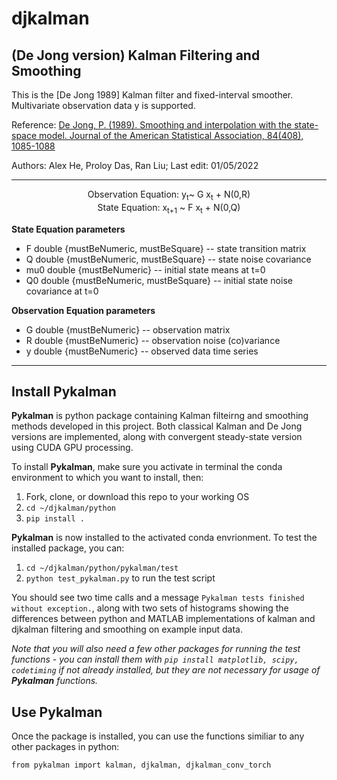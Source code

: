 # djkalman
(De Jong version) Kalman Filtering and Smoothing
---
This is the [De Jong 1989] Kalman filter and fixed-interval smoother.
Multivariate observation data y is supported. 

Reference:
[De Jong, P. (1989). Smoothing and interpolation with the
state-space model. Journal of the American Statistical
Association, 84(408), 1085-1088](https://doi.org/10.2307/2290087)

Authors: Alex He, Proloy Das, Ran Liu; Last edit: 01/05/2022

---
<p align="center">
    Observation Equation: y<sub>t</sub>~ G x<sub>t</sub> + N(0,R)<br>
    State Equation: x<sub>t+1</sub> ~ F x<sub>t</sub> + N(0,Q)
</p>

**State Equation parameters**<br>
-   F double {mustBeNumeric, mustBeSquare} -- state transition matrix<br>
-   Q double {mustBeNumeric, mustBeSquare} -- state noise covariance<br>
-   mu0 double {mustBeNumeric} -- initial state means at t=0<br>
-   Q0 double {mustBeNumeric, mustBeSquare} -- initial state noise covariance at t=0<br>

**Observation Equation parameters**<br>
-   G double {mustBeNumeric} -- observation matrix<br>
-   R double {mustBeNumeric} -- observation noise (co)variance<br>
-   y double {mustBeNumeric} -- observed data time series<br>

---

## Install Pykalman 
**Pykalman** is python package containing Kalman filteirng and smoothing methods developed in this project. Both classical Kalman and De Jong versions are implemented, along with convergent steady-state version using CUDA GPU processing.

To install **Pykalman**, make sure you activate in terminal the conda environment to which you want to install, then: 

1. Fork, clone, or download this repo to your working OS
2. ``` cd ~/djkalman/python ```
3. ``` pip install . ```

**Pykalman** is now installed to the activated conda envrionment. To test the installed package, you can: 

1. ``` cd ~/djkalman/python/pykalman/test ```
2. ``` python test_pykalman.py ``` to run the test script

You should see two time calls and a message ```Pykalman tests finished without exception.```, along with two sets of histograms showing the differences between python and MATLAB implementations of kalman and djkalman filtering and smoothing on example input data.

_Note that you will also need a few other packages for running the test functions - you can install them with ```pip install matplotlib, scipy, codetiming``` if not already installed, but they are not necessary for usage of **Pykalman** functions._

## Use Pykalman 
Once the package is installed, you can use the functions similiar to any other packages in python:
```
from pykalman import kalman, djkalman, djkalman_conv_torch 
```

